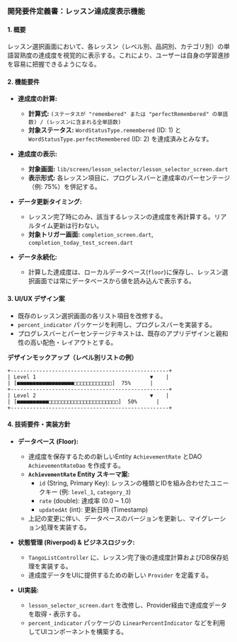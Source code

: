 ### **開発要件定義書：レッスン達成度表示機能**

#### 1. 概要
レッスン選択画面において、各レッスン（レベル別、品詞別、カテゴリ別）の単語習熟度の達成度を視覚的に表示する。これにより、ユーザーは自身の学習進捗を容易に把握できるようになる。

#### 2. 機能要件
- **達成度の計算:**
    - **計算式:** `(ステータスが "remembered" または "perfectRemembered" の単語数) / (レッスンに含まれる全単語数)`
    - **対象ステータス:** `WordStatusType.remembered` (ID: 1) と `WordStatusType.perfectRemembered` (ID: 2) を達成済みとみなす。

- **達成度の表示:**
    - **対象画面:** `lib/screen/lesson_selector/lesson_selector_screen.dart`
    - **表示形式:** 各レッスン項目に、プログレスバーと達成率のパーセンテージ（例: 75%）を併記する。

- **データ更新タイミング:**
    - レッスン完了時にのみ、該当するレッスンの達成度を再計算する。リアルタイム更新は行わない。
    - **対象トリガー画面:** `completion_screen.dart`, `completion_today_test_screen.dart`

- **データ永続化:**
    - 計算した達成度は、ローカルデータベース(`floor`)に保存し、レッスン選択画面では常にデータベースから値を読み込んで表示する。

#### 3. UI/UX デザイン案
- 既存のレッスン選択画面の各リスト項目を改修する。
- `percent_indicator` パッケージを利用し、プログレスバーを実装する。
- プログレスバーとパーセンテージテキストは、既存のアプリデザインと親和性の高い配色・レイアウトとする。

**デザインモックアップ（レベル別リストの例）**
```
+--------------------------------------------------+
| Level 1                                    ▼    |
| [■■■■■■■■■■■■■■■■■■□□□□□□□□□□□□]  75%      |
+--------------------------------------------------+
| Level 2                                    ▼    |
| [■■■■■■■■■■□□□□□□□□□□□□□□□□□□□□□□]  50%      |
+--------------------------------------------------+
```

#### 4. 技術要件・実装方針
- **データベース (Floor):**
    - 達成度を保存するための新しいEntity `AchievementRate` とDAO `AchievementRateDao` を作成する。
    - **`AchievementRate` Entity スキーマ案:**
        - `id` (String, Primary Key): レッスンの種類とIDを組み合わせたユニークキー (例: `level_1`, `category_3`)
        - `rate` (double): 達成率 (0.0 ~ 1.0)
        - `updatedAt` (int): 更新日時 (Timestamp)
    - 上記の変更に伴い、データベースのバージョンを更新し、マイグレーション処理を実装する。

- **状態管理 (Riverpod) & ビジネスロジック:**
    - `TangoListController` に、レッスン完了後の達成度計算およびDB保存処理を実装する。
    - 達成度データをUIに提供するための新しい `Provider` を定義する。

- **UI実装:**
    - `lesson_selector_screen.dart` を改修し、Provider経由で達成度データを取得・表示する。
    - `percent_indicator` パッケージの `LinearPercentIndicator` などを利用してUIコンポーネントを構築する。
